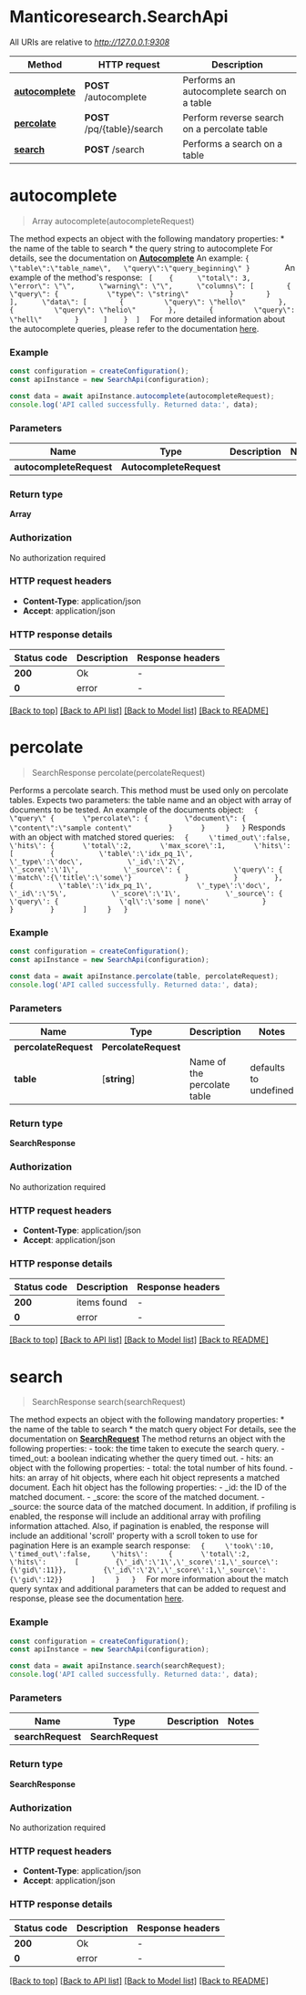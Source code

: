 # Manticoresearch.SearchApi

All URIs are relative to *http://127.0.0.1:9308*

Method | HTTP request | Description
------------- | ------------- | -------------
[**autocomplete**](SearchApi.md#autocomplete) | **POST** /autocomplete | Performs an autocomplete search on a table
[**percolate**](SearchApi.md#percolate) | **POST** /pq/{table}/search | Perform reverse search on a percolate table
[**search**](SearchApi.md#search) | **POST** /search | Performs a search on a table


# **autocomplete**
> Array<any> autocomplete(autocompleteRequest)

 The method expects an object with the following mandatory properties: * the name of the table to search * the query string to autocomplete For details, see the documentation on [**Autocomplete**](Autocomplete.md) An example: ``` {   \"table\":\"table_name\",   \"query\":\"query_beginning\" }         ``` An example of the method\'s response:   ```  [    {      \"total\": 3,      \"error\": \"\",      \"warning\": \"\",      \"columns\": [        {          \"query\": {            \"type\": \"string\"          }        }      ],      \"data\": [        {          \"query\": \"hello\"        },        {          \"query\": \"helio\"        },        {          \"query\": \"hell\"        }      ]    }  ]   ```  For more detailed information about the autocomplete queries, please refer to the documentation [here](https://manual.manticoresearch.com/Searching/Autocomplete). 

### Example


```typescript
const configuration = createConfiguration();
const apiInstance = new SearchApi(configuration);

const data = await apiInstance.autocomplete(autocompleteRequest);
console.log('API called successfully. Returned data:', data);
```


### Parameters

Name | Type | Description  | Notes
------------- | ------------- | ------------- | -------------
 **autocompleteRequest** | **AutocompleteRequest**|  |


### Return type

**Array<any>**

### Authorization

No authorization required

### HTTP request headers

 - **Content-Type**: application/json
 - **Accept**: application/json


### HTTP response details
| Status code | Description | Response headers |
|-------------|-------------|------------------|
**200** | Ok |  -  |
**0** | error |  -  |

[[Back to top]](#) [[Back to API list]](README.md#documentation-for-api-endpoints) [[Back to Model list]](README.md#documentation-for-models) [[Back to README]](README.md)

# **percolate**
> SearchResponse percolate(percolateRequest)

Performs a percolate search. This method must be used only on percolate tables. Expects two parameters: the table name and an object with array of documents to be tested. An example of the documents object: ```   {     \"query\" {       \"percolate\": {         \"document\": {           \"content\":\"sample content\"         }       }     }   } ``` Responds with an object with matched stored queries:  ```   {     \'timed_out\':false,     \'hits\': {       \'total\':2,       \'max_score\':1,       \'hits\': [         {           \'table\':\'idx_pq_1\',           \'_type\':\'doc\',           \'_id\':\'2\',           \'_score\':\'1\',           \'_source\': {             \'query\': {               \'match\':{\'title\':\'some\'}             }           }         },         {           \'table\':\'idx_pq_1\',           \'_type\':\'doc\',           \'_id\':\'5\',           \'_score\':\'1\',           \'_source\': {             \'query\': {               \'ql\':\'some | none\'             }           }         }       ]     }   } ``` 

### Example


```typescript
const configuration = createConfiguration();
const apiInstance = new SearchApi(configuration);

const data = await apiInstance.percolate(table, percolateRequest);
console.log('API called successfully. Returned data:', data);
```


### Parameters

Name | Type | Description  | Notes
------------- | ------------- | ------------- | -------------
 **percolateRequest** | **PercolateRequest**|  |
 **table** | [**string**] | Name of the percolate table | defaults to undefined


### Return type

**SearchResponse**

### Authorization

No authorization required

### HTTP request headers

 - **Content-Type**: application/json
 - **Accept**: application/json


### HTTP response details
| Status code | Description | Response headers |
|-------------|-------------|------------------|
**200** | items found |  -  |
**0** | error |  -  |

[[Back to top]](#) [[Back to API list]](README.md#documentation-for-api-endpoints) [[Back to Model list]](README.md#documentation-for-models) [[Back to README]](README.md)

# **search**
> SearchResponse search(searchRequest)

 The method expects an object with the following mandatory properties: * the name of the table to search * the match query object For details, see the documentation on [**SearchRequest**](SearchRequest.md) The method returns an object with the following properties: - took: the time taken to execute the search query. - timed_out: a boolean indicating whether the query timed out. - hits: an object with the following properties:    - total: the total number of hits found.    - hits: an array of hit objects, where each hit object represents a matched document. Each hit object has the following properties:      - _id: the ID of the matched document.      - _score: the score of the matched document.      - _source: the source data of the matched document.  In addition, if profiling is enabled, the response will include an additional array with profiling information attached. Also, if pagination is enabled, the response will include an additional \'scroll\' property with a scroll token to use for pagination Here is an example search response:    ```   {     \'took\':10,     \'timed_out\':false,     \'hits\':     {       \'total\':2,       \'hits\':       [         {\'_id\':\'1\',\'_score\':1,\'_source\':{\'gid\':11}},         {\'_id\':\'2\',\'_score\':1,\'_source\':{\'gid\':12}}       ]     }   }   ```  For more information about the match query syntax and additional parameters that can be added to request and response, please see the documentation [here](https://manual.manticoresearch.com/Searching/Full_text_matching/Basic_usage#HTTP-JSON). 

### Example


```typescript
const configuration = createConfiguration();
const apiInstance = new SearchApi(configuration);

const data = await apiInstance.search(searchRequest);
console.log('API called successfully. Returned data:', data);
```


### Parameters

Name | Type | Description  | Notes
------------- | ------------- | ------------- | -------------
 **searchRequest** | **SearchRequest**|  |


### Return type

**SearchResponse**

### Authorization

No authorization required

### HTTP request headers

 - **Content-Type**: application/json
 - **Accept**: application/json


### HTTP response details
| Status code | Description | Response headers |
|-------------|-------------|------------------|
**200** | Ok |  -  |
**0** | error |  -  |

[[Back to top]](#) [[Back to API list]](README.md#documentation-for-api-endpoints) [[Back to Model list]](README.md#documentation-for-models) [[Back to README]](README.md)


